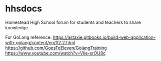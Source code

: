# hhsdocs
Homestead High School forum for students and teachers to share knowledge.

For GoLang reference:
https://astaxie.gitbooks.io/build-web-application-with-golang/content/en/02.2.html
https://github.com/GoesToEleven/GolangTraining
https://www.youtube.com/watch?v=Vlie-srOU8c
